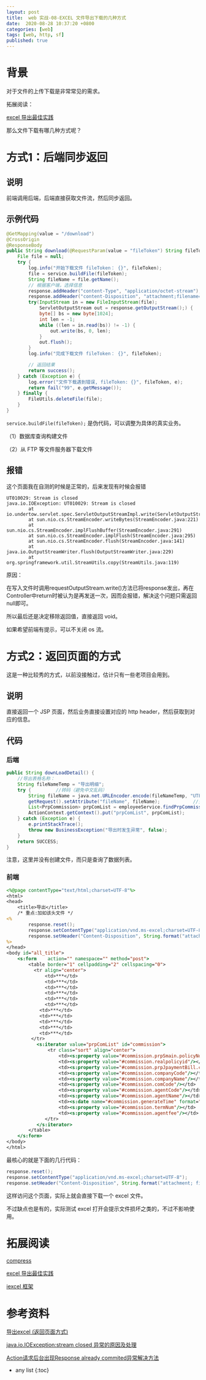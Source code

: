 ```yaml
---
layout: post
title:  web 实战-08-EXCEL 文件导出下载的几种方式
date:  2020-08-28 10:37:20 +0800
categories: [web]
tags: [web, http, sf]
published: true
---
```


# 背景

对于文件的上传下载是非常常见的需求。

拓展阅读：

[excel 导出最佳实践](https://houbb.github.io/2018/11/07/excel-export)

那么文件下载有哪几种方式呢？

# 方式1：后端同步返回

## 说明

前端调用后端，后端直接获取文件流，然后同步返回。

## 示例代码

```java
@GetMapping(value = "/download")
@CrossOrigin
@ResponseBody
public String download(@RequestParam(value = "fileToken") String fileToken, HttpServletRequest request, HttpServletResponse response){
	File file = null;
	try {
		log.info("开始下载文件 fileToken： {}", fileToken);
		file = service.buildFile(fileToken);
		String fileName = file.getName();
		// 根据客户端，选择信息
		response.addHeader("content-Type", "application/octet-stream");
		response.addHeader("content-Disposition", "attachment;filename=" + URLEncoder.encode(fileName, "UTF-8"));
		try(InputStream in = new FileInputStream(file);
			ServletOutputStream out = response.getOutputStream();) {
			byte[] bs = new byte[1024];
			int len = -1;
			while ((len = in.read(bs)) != -1) {
				out.write(bs, 0, len);
			}
			out.flush();
		}
		log.info("完成下载文件 fileToken： {}", fileToken);

		// 返回结果
		return success();
	} catch (Exception e) {
		log.error("文件下载遇到错误, fileToken: {}", fileToken, e);
		return fail("99", e.getMessage());
	} finally {
		FileUtils.deleteFile(file);
	}
}
```

`service.buildFile(fileToken);` 是伪代码，可以调整为具体的真实业务。

（1）数据库查询构建文件

（2）从 FTP 等文件服务器下载文件

## 报错

这个页面我在自测的时候是正常的，后来发现有时候会报错

```
UT010029: Stream is closed
java.io.IOException: UT010029: Stream is closed
        at io.undertow.servlet.spec.ServletOutputStreamImpl.write(ServletOutputStreamImpl.java:132)
        at sun.nio.cs.StreamEncoder.writeBytes(StreamEncoder.java:221)
        at sun.nio.cs.StreamEncoder.implFlushBuffer(StreamEncoder.java:291)
        at sun.nio.cs.StreamEncoder.implFlush(StreamEncoder.java:295)
        at sun.nio.cs.StreamEncoder.flush(StreamEncoder.java:141)
        at java.io.OutputStreamWriter.flush(OutputStreamWriter.java:229)
        at org.springframework.util.StreamUtils.copy(StreamUtils.java:119)
```

原因：

在写入文件时调用requestOutputStream.write()方法已将response发出，再在Controller中return时被认为是再发送一次，因而会报错，解决这个问题只需返回null即可。

所以最后还是决定移除返回值，直接返回 void。

如果希望前端有提示，可以不关闭 os 流。

# 方式2：返回页面的方式

这是一种比较秀的方式，以前没接触过，估计只有一些老项目会用到。

## 说明

直接返回一个 JSP 页面，然后业务直接设置对应的 http header，然后获取到对应的信息。

## 代码

### 后端

```java
public String downLoadDetail() {        
    //导出表格名称：
    String fileNameTemp = "导出明细";
    try {         //转码（避免中文乱码）
        String fileName = java.net.URLEncoder.encode(fileNameTemp, "UTF-8");
        getRequest().setAttribute("fileName", fileName);            //查询需要导出的数据：
        List<PrpCommission> prpComList = employeeService.findPrpCommission(downAgentcode, paramYearMonth);
        ActionContext.getContext().put("prpComList", prpComList);
    } catch (Exception e) {
        e.printStackTrace();
        throw new BusinessException("导出时发生异常", false);
    }
    return SUCCESS;
}
```

注意，这里并没有创建文件，而只是查询了数据列表。


### 前端

```jsp
<%@page contentType="text/html;charset=UTF-8"%>
<html>
<head>
    <title>导出</title>
    /* 重点:加如该头文件 */
<%
        response.reset();
        response.setContentType("application/vnd.ms-excel;charset=UTF-8");
        response.setHeader("Content-Disposition", String.format("attachment; filename=\"%s\"", request.getAttribute("fileName").toString()+".xls"));
%>
</head>
<body id="all_title">
    <s:form    action="" namespace="" method="post">
        <table border="1" cellpadding="2" cellspacing="0">
          <tr align="center">
              <td>***</td>
              <td>***</td>
              <td>***</td>
              <td>***</td>
              <td>***</td>
              <td>***</td>
            <td>***</td>
            <td>***</td>
            <td>***</td>
            <td>***</td>
            <td>***</td>
         </tr>
           <s:iterator value="prpComList" id="commission">
               <tr class="sort" align="center">
                   <td><s:property value="#commission.prpSmain.policyNo"/></td>
                   <td><s:property value="#commission.realpolicyid"/></td>
                   <td><s:property value="#commission.prpJpaymentBill.commNo"/></td>
                   <td><s:property value="#commission.companyCode"/></td>
                   <td><s:property value="#commission.companyName"/></td>
                   <td><s:property value="#commission.comCode"/></td>
                   <td><s:property value="#commission.agentCode"/></td>
                   <td><s:property value="#commission.agentName"/></td>
                   <td><s:date name="#commission.generateTime" format="yyyy-MM-dd"/></td>
                   <td><s:property value="#commission.termNum"/></td>
                   <td><s:property value="#commission.agentfee"/></td>
              </tr>
           </s:iterator>
        </table>
    </s:form>
</body>
</html>
```

最核心的就是下面的几行代码：

```java
response.reset();
response.setContentType("application/vnd.ms-excel;charset=UTF-8");
response.setHeader("Content-Disposition", String.format("attachment; filename=\"%s\"", request.getAttribute("fileName").toString(+".xls"));
```

这样访问这个页面，实际上就会直接下载一个 excel 文件。

不过缺点也是有的，实际测试 excel 打开会提示文件损坏之类的，不过不影响使用。

# 拓展阅读

[compress](http://github.com/houbb/compress)

[excel 导出最佳实践](https://houbb.github.io/2018/11/07/excel-export)

[iexcel 框架](https://github.com/houbb/iexcel)

# 参考资料

[导出excel (返回页面方式)](https://www.cnblogs.com/forever2h/p/6836938.html)

[java.io.IOException:stream closed 异常的原因及处理](https://www.cnblogs.com/mabaishui/archive/2011/07/26/2116987.html)

[Action请求后台出现Response already commited异常解决方法](https://www.cnblogs.com/seedling/p/10011551.html)

* any list
{:toc}
